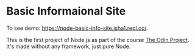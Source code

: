 <h1> Basic Informaional Site </h1>
To see demo: <a href="https://node-basic-info-site.jsha1.repl.co/">https://node-basic-info-site.jsha1.repl.co/</a>.

This is the first project of Node.js as part of the course <a href="">The Odin Project</a>. It's made without any framework, just pure Node.

